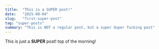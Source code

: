 ```yaml
---
title:  "This is a SUPER post!"
date:   "2025-08-04"
slug:   "first-super-post"
tag: "super-posts"
summary: "This is NOT a regular post, but a super duper fucking post"
---
```

This is just a **SUPER** post! top of the morning!
